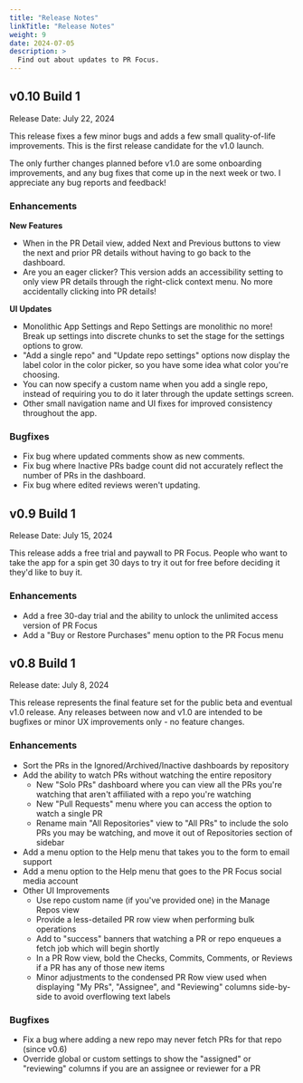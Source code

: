 ```yaml
---
title: "Release Notes"
linkTitle: "Release Notes"
weight: 9
date: 2024-07-05
description: >
  Find out about updates to PR Focus.
---
```


## v0.10 Build 1

Release Date: July 22, 2024

This release fixes a few minor bugs and adds a few small quality-of-life improvements. This is the first release candidate for the v1.0 launch.

The only further changes planned before v1.0 are some onboarding improvements, and any bug fixes that come up in the next week or two. I appreciate any bug reports and feedback!

### Enhancements

**New Features**

- When in the PR Detail view, added Next and Previous buttons to view the next and prior PR details without having to go back to the dashboard.
- Are you an eager clicker? This version adds an accessibility setting to only view PR details through the right-click context menu. No more accidentally clicking into PR details!

**UI Updates**

- Monolithic App Settings and Repo Settings are monolithic no more! Break up settings into discrete chunks to set the stage for the settings options to grow.
- "Add a single repo" and "Update repo settings" options now display the label color in the color picker, so you have some idea what color you're choosing.
- You can now specify a custom name when you add a single repo, instead of requiring you to do it later through the update settings screen.
- Other small navigation name and UI fixes for improved consistency throughout the app.

### Bugfixes

- Fix bug where updated comments show as new comments.
- Fix bug where Inactive PRs badge count did not accurately reflect the number of PRs in the dashboard.
- Fix bug where edited reviews weren't updating.

## v0.9 Build 1

Release Date: July 15, 2024

This release adds a free trial and paywall to PR Focus. People who want to take the app for a spin get 30 days to try it out for free before deciding it they'd like to buy it.

### Enhancements

- Add a free 30-day trial and the ability to unlock the unlimited access version of PR Focus
- Add a "Buy or Restore Purchases" menu option to the PR Focus menu

## v0.8 Build 1

Release date: July 8, 2024

This release represents the final feature set for the public beta and eventual v1.0 release. Any releases between now and v1.0 are intended to be bugfixes or minor UX improvements only - no feature changes.

### Enhancements

- Sort the PRs in the Ignored/Archived/Inactive dashboards by repository
- Add the ability to watch PRs without watching the entire repository
  - New "Solo PRs" dashboard where you can view all the PRs you're watching that aren't affiliated with a repo you're watching
  - New "Pull Requests" menu where you can access the option to watch a single PR
   - Rename main "All Repositories" view to "All PRs" to include the solo PRs you may be watching, and move it out of Repositories section of sidebar
- Add a menu option to the Help menu that takes you to the form to email support
- Add a menu option to the Help menu that goes to the PR Focus social media account
- Other UI Improvements
  - Use repo custom name (if you've provided one) in the Manage Repos view
  - Provide a less-detailed PR row view when performing bulk operations
  - Add to "success" banners that watching a PR or repo enqueues a fetch job which will begin shortly
  - In a PR Row view, bold the Checks, Commits, Comments, or Reviews if a PR has any of those new items
  - Minor adjustments to the condensed PR Row view used when displaying "My PRs", "Assignee", and "Reviewing" columns side-by-side to avoid overflowing text labels

### Bugfixes

- Fix a bug where adding a new repo may never fetch PRs for that repo (since v0.6)
- Override global or custom settings to show the "assigned" or "reviewing" columns if you are an assignee or reviewer for a PR
